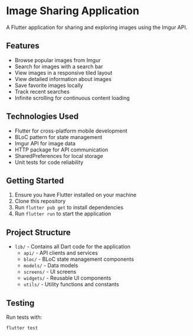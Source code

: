 # Image Sharing Application

A Flutter application for sharing and exploring images using the Imgur API.

## Features

- Browse popular images from Imgur
- Search for images with a search bar
- View images in a responsive tiled layout
- View detailed information about images
- Save favorite images locally
- Track recent searches
- Infinite scrolling for continuous content loading

## Technologies Used

- Flutter for cross-platform mobile development
- BLoC pattern for state management
- Imgur API for image data
- HTTP package for API communication
- SharedPreferences for local storage
- Unit tests for code reliability

## Getting Started

1. Ensure you have Flutter installed on your machine
2. Clone this repository
3. Run `flutter pub get` to install dependencies
4. Run `flutter run` to start the application

## Project Structure

- `lib/` - Contains all Dart code for the application
  - `api/` - API clients and services
  - `bloc/` - BLoC state management components
  - `models/` - Data models
  - `screens/` - UI screens
  - `widgets/` - Reusable UI components
  - `utils/` - Utility functions and constants

## Testing

Run tests with:
```
flutter test
``` 